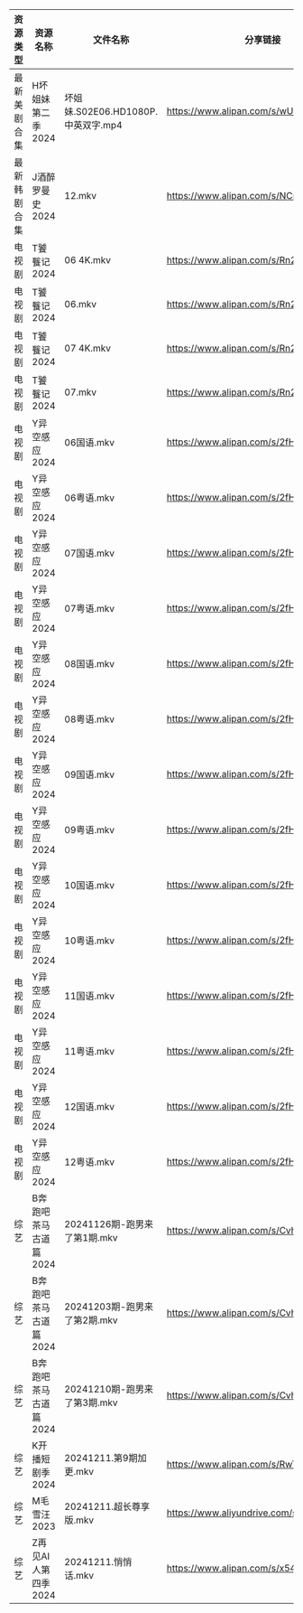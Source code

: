 | 资源类型   | 资源名称          | 文件名称                        | 分享链接                                      | 更新时间                |
| ------ | ------------- | --------------------------- | ----------------------------------------- | ------------------- |
| 最新美剧合集 | H坏姐妹第二季2024   | 坏姐妹.S02E06.HD1080P.中英双字.mp4 | https://www.alipan.com/s/wU4yxywn5D1      | 2024-12-11 14:05:29 |
| 最新韩剧合集 | J酒醉罗曼史2024    | 12.mkv                      | https://www.alipan.com/s/NCnyAs2UUuM      | 2024-12-11 00:05:55 |
| 电视剧    | T饕餮记2024      | 06 4K.mkv                   | https://www.alipan.com/s/Rn244KUMhV7      | 2024-12-11 14:06:19 |
| 电视剧    | T饕餮记2024      | 06.mkv                      | https://www.alipan.com/s/Rn244KUMhV7      | 2024-12-11 13:06:14 |
| 电视剧    | T饕餮记2024      | 07 4K.mkv                   | https://www.alipan.com/s/Rn244KUMhV7      | 2024-12-11 14:06:19 |
| 电视剧    | T饕餮记2024      | 07.mkv                      | https://www.alipan.com/s/Rn244KUMhV7      | 2024-12-11 13:06:14 |
| 电视剧    | Y异空感应2024     | 06国语.mkv                    | https://www.alipan.com/s/2fHPwYhSfPk      | 2024-12-11 16:34:12 |
| 电视剧    | Y异空感应2024     | 06粤语.mkv                    | https://www.alipan.com/s/2fHPwYhSfPk      | 2024-12-11 16:34:12 |
| 电视剧    | Y异空感应2024     | 07国语.mkv                    | https://www.alipan.com/s/2fHPwYhSfPk      | 2024-12-11 16:34:11 |
| 电视剧    | Y异空感应2024     | 07粤语.mkv                    | https://www.alipan.com/s/2fHPwYhSfPk      | 2024-12-11 16:34:11 |
| 电视剧    | Y异空感应2024     | 08国语.mkv                    | https://www.alipan.com/s/2fHPwYhSfPk      | 2024-12-11 16:34:11 |
| 电视剧    | Y异空感应2024     | 08粤语.mkv                    | https://www.alipan.com/s/2fHPwYhSfPk      | 2024-12-11 16:34:11 |
| 电视剧    | Y异空感应2024     | 09国语.mkv                    | https://www.alipan.com/s/2fHPwYhSfPk      | 2024-12-11 16:34:10 |
| 电视剧    | Y异空感应2024     | 09粤语.mkv                    | https://www.alipan.com/s/2fHPwYhSfPk      | 2024-12-11 16:34:10 |
| 电视剧    | Y异空感应2024     | 10国语.mkv                    | https://www.alipan.com/s/2fHPwYhSfPk      | 2024-12-11 16:34:10 |
| 电视剧    | Y异空感应2024     | 10粤语.mkv                    | https://www.alipan.com/s/2fHPwYhSfPk      | 2024-12-11 16:34:10 |
| 电视剧    | Y异空感应2024     | 11国语.mkv                    | https://www.alipan.com/s/2fHPwYhSfPk      | 2024-12-11 16:34:09 |
| 电视剧    | Y异空感应2024     | 11粤语.mkv                    | https://www.alipan.com/s/2fHPwYhSfPk      | 2024-12-11 16:34:09 |
| 电视剧    | Y异空感应2024     | 12国语.mkv                    | https://www.alipan.com/s/2fHPwYhSfPk      | 2024-12-11 16:34:09 |
| 电视剧    | Y异空感应2024     | 12粤语.mkv                    | https://www.alipan.com/s/2fHPwYhSfPk      | 2024-12-11 16:34:09 |
| 综艺     | B奔跑吧茶马古道篇2024 | 20241126期-跑男来了第1期.mkv       | https://www.alipan.com/s/Cvhx6FJfDYP      | 2024-12-11 00:06:43 |
| 综艺     | B奔跑吧茶马古道篇2024 | 20241203期-跑男来了第2期.mkv       | https://www.alipan.com/s/Cvhx6FJfDYP      | 2024-12-11 00:06:43 |
| 综艺     | B奔跑吧茶马古道篇2024 | 20241210期-跑男来了第3期.mkv       | https://www.alipan.com/s/Cvhx6FJfDYP      | 2024-12-11 00:06:43 |
| 综艺     | K开播短剧季2024    | 20241211.第9期加更.mkv          | https://www.alipan.com/s/RwTZ4L5wTYU      | 2024-12-11 13:06:52 |
| 综艺     | M毛雪汪2023      | 20241211.超长尊享版.mkv          | https://www.aliyundrive.com/s/asPqfgPRqAg | 2024-12-11 13:07:00 |
| 综艺     | Z再见AI人第四季2024 | 20241211.悄悄话.mkv            | https://www.alipan.com/s/x547zMqipVp      | 2024-12-11 13:08:05 |
